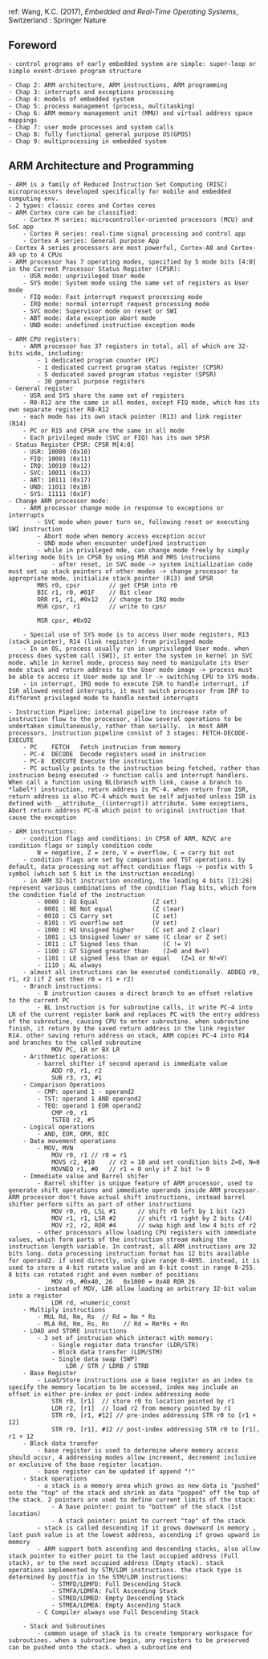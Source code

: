 ref: Wang, K.C. (2017), *Embedded and Real-Time Operating Systems*, Switzerland : Springer Nature

## Foreword
    - control programs of early embedded system are simple: super-loop or simple event-driven program structure

    - Chap 2: ARM architecture, ARM instructions, ARM programming    
    - Chap 3: interrupts and exceptions processing
    - Chap 4: models of embedded system
    - Chap 5: process management (process, multitasking)
    - Chap 6: ARM memory management unit (MMU) and virtual address space mappings
    - Chap 7: user mode processes and system calls
    - Chap 8: fully functional general purpose OS(GPOS)
    - Chap 9: multiprocessing in embedded system

## ARM Architecture and Programming
    - ARM is a family of Reduced Instruction Set Computing (RISC) microprocessors developed specifically for mobile and embedded computing env.
    - 2 types: classic cores and Cortex cores
    - ARM Cortex core can be classified:
        - Cortex M series: microcontroller-oriented processors (MCU) and SoC app
        - Cortex R series: real-time signal processing and control app
        - Cortex A series: General purpose App
    - Cortex A series processors are most powerful, Cortex-A8 and Cortex-A9 up to 4 CPUs
    - ARM processor has 7 operating modes, specified by 5 mode bits [4:0] in the Current Processor Status Register (CPSR):
        - USR mode: unprivileged User mode
        - SYS mode: System mode using the same set of registers as User mode
        - FIQ mode: Fast interrupt request processing mode
        - IRQ mode: normal interrupt request processing mode
        - SVC mode: Supervisor mode on reset or SWI
        - ABT mode: data exception abort mode
        - UND mode: undefined instruction exception mode
    
    - ARM CPU registers:
        - ARM processor has 37 registers in total, all of which are 32-bits wide, including:
            - 1 dedicated program counter (PC)
            - 1 dedicated current program status register (CPSR)
            - 5 dedicated saved program status register (SPSR)
            - 30 general purpose registers
    - General register
        - USR and SYS share the same set of registers 
        - R0-R12 are the same in all modes, except FIQ mode, which has its own separate register R8-R12
        - each mode has its own stack pointer (R13) and link register (R14)
        - PC or R15 and CPSR are the same in all mode
        - Each privileged mode (SVC or FIQ) has its own SPSR
    - Status Register CPSR: CPSR M[4:0]
        - USR: 10000 (0x10)
        - FIQ: 10001 (0x11)
        - IRQ: 10010 (0x12)
        - SVC: 10011 (0x13)
        - ABT: 10111 (0x17)
        - UND: 11011 (0x1B)
        - SYS: 11111 (0x1F)
    - Change ARM processor mode:
        - ARM processor change mode in response to exceptions or interrupts
            - SVC mode when power turn on, following reset or executing SWI instruction
            - Abort mode when memory access exception occur
            - UND mode when encounter undefined instruction
            - while in privileged mde, can change mode freely by simply altering mode bits in CPSR by using MSR and MRS instrucions
                - after reset, in SVC mode -> system initialization code must set up stack pointers of other modes -> change processor to appropriate mode, initialize stack pointer (R13) and SPSR
            MRS r0, cpsr        // get CPSR into r0
            BIC r1, r0, #01F    // Bit clear
            ORR r1, r1, #0x12   // change to IRQ mode   
            MSR cpsr, r1        // write to cpsr
        
            MSR cpsr, #0x92
        
        - Special use of SYS mode is to access User mode registers, R13 (stack pointer), R14 (link register) from privileged mode
        - In an OS, process usually run in unprivileged User mode. when process does system call (SWI), it enter the system in kernel in SVC mode. while in kernel mode, process may need to manipulate its User mode stack and return address to the User mode image -> process must be able to access it User mode sp and lr -> switching CPU to SYS mode.
        - in interrupt, IRQ mode to execute ISR to handle interrupt, if ISR allowed nested interrupts, it must switch processor from IRP to different privileged mode to handle nested interrupts

    - Instruction Pipeline: internal pipeline to increase rate of instruction flow to the processor, allow several operations to be undertaken simultaneously, rather than serially.  in most ARM processors, instruction pipeline consist of 3 stages: FETCH-DECODE-EXECUTE
        - PC    FETCH   Fetch instrucion from memory
        - PC-4  DECODE  Decode registers used in instrucion
        - PC-8  EXECUTE Execute the instruction
        - PC actually points to the instruction being fetched, rather than instrucion being executed -> function calls and interrupt handlers. When call a function using BL(branch with link, cause a branch to *label*) instruction, return address is PC-4. when return from ISR, return address is also PC-4 which must be self adjusted unless ISR is defined with __attribute__((interrupt)) attribute. Some exceptions, Abort return address PC-8 which point to original instruction that cause the exception

    - ARM instructions:
        - condition flags and conditions: in CPSR of ARM, NZVC are condition flags or simply condition code 
            N = negative, Z = zero, V = overflow, C = carry bit out
        - condition flags are set by comparison and TST operations. by default, data processing not affect condition flags -> posfix with S symbol (which set S bit in the instruction encoding)
        - in ARM 32-bit instruction encoding, the leading 4 bits [31:28] represent various combinations of the condition flag bits, which form the condition field of the instruction
            - 0000 : EQ Equal               (Z set)
            - 0001 : NE Not equal           (Z clear)
            - 0010 : CS Carry set           (C set)
            - 0101 : VS overflow set        (V set)
            - 1000 : HI Unsigned higher     (C set and Z clear)
            - 1001 : LS Unsigned lower or same (C clear or Z set)
            - 1011 : LT Signed less than       (C != V)
            - 1100 : GT Signed greater than    (Z=0 and N=V)
            - 1101 : LE signed less than or equal   (Z=1 or N!=V)
            - 1110 : AL always          
        - almost all instructions can be executed conditionally. ADDEQ r0, r1, r2 (if Z set then r0 = r1 + r2)
        - Branch instructions:
            - B instruction causes a direct branch to an offset relative to the current PC
            - BL instruction is for subroutine calls, it write PC-4 into LR of the current register bank and replaces PC with the entry address of the subroutine, causing CPU to enter subroutine. when subroutine finish, it return by the saved return address in the link register R14. other saving return address on stack, ARM copies PC-4 into R14 and branches to the called subroutine
                MOV PC, LR or BX LR
        - Arithmetic operations:
            - barrel shifter if second operand is immediate value
                ADD r0, r1, r2
                SUB r3, r3, #1
        - Comparison Operations
            - CMP: operand 1 - operand2 
            - TST: operand 1 AND operand2
            - TEQ: operand 1 EOR operand2
                CMP r0, r1
                TSTEQ r2, #5
        - Logical operations
            - AND, EOR, ORR, BIC
        - Data movement operations
            - MOV, MVN
                MOV r0, r1 // r0 = r1
                MOVS r2, #10    // r2 = 10 and set condition bits Z=0, N=0
                MOVNEQ r1, #0   // r1 = 0 only if Z bit != 0
        - Immediate value and Barrel shifer
            - Barrel shifter is unique feature of ARM processor, used to generate shift operations and immediate operands inside ARM processor. ARM processor don't have actual shift instructions, instead barrel shifter perform sifts as part of other instructions
                MOV r0, r0, LSL #1      // shift r0 left by 1 bit (x2)
                MOV r1, r1, LSR #2      // shift r1 right by 2 bits (/4)
                MOV r2, r2, ROR #4      // swap high and low 4 bits of r2
            - other processors allow loading CPU registers with immediate values, which form parts of the instruction stream making the instruction length variable. In contrast, all ARM instructions are 32 bits long. data processing instruction format has 12 bits available for operand2. if used directly, only give range 0-4095. instead, it is used to store a 4-bit rotate value and an 8-bit const in range 0-255. 8 bits can rotated right and even number of positions
                MOV r0, #0x40, 26   0x1000 = 0x40 ROR 26
            - instead of MOV, LDR allow loading an arbitrary 32-bit value into a register
                LDR rd, =numeric_const
        - Multiply instructions
            - MUL Rd, Rm, Rs  // Rd = Rm * Rs
            - MLA Rd, Rm, Rs, Rn    // Rd = Rm*Rs + Rn
        - LOAD and STORE instructions
            - 3 set of instrucion which interact with memory:
                - Single register data transfer (LDR/STR)
                - Block data transfer (LDM/STM)
                - Single data swap (SWP)
                    LDR / STR / LDRB / STRB
        - Base Register
            - Load/Store instructions use a base register as an index to specify the memory location to be accessed, index may include an offset in either pre-index or post-index addressing mode
                STR r0, [r1]  // store r0 to location pointed by r1
                LDR r2, [r1]  // load r2 from memory pointed by r1
                STR r0, [r1, #12] // pre-index addressing STR r0 to [r1 + 12]
                STR r0, [r1], #12 // post-index addressing STR r0 to [r1], r1 + 12
        - Block data transfer
            - base register is used to determine where memory access should occur, 4 addressing modes allow increment, decrement inclusive or exclusive of the base register location. 
            - base register can be updated if append "!"
        - Stack operations
            - a stack is a memory area which grows as new data is "pushed" onto the "top" of the stack and shrink as data "popped" off the top of the stack. 2 pointers are used to define current limits of the stack:
                - A base pointer: point to "bottom" of the stack (1st location)
                - A stack pointer: point to current "top" of the stack
            - stack is called descending if it grows downward in memory , last push value is at the lowest address, ascending if grows upward in memory
            - ARM support both ascending and descending stacks, also allow stack pointer to either point to the last occupied address (Full stack), or to the next occupied address (Empty stack). stack operations implemented by STM/LDM instructions. the stack type is determined by postfix in the STM/LDM instructions:
                - STMFD/LDMFD: Full Descending Stack
                - STMFA/LDMFA: Full Ascending Stack
                - STMED/LDMED: Empty Descending Stack
                - STMEA/LDMEA: Empty Ascending Stack
            - C Compiler always use Full Descending Stack
        
        - Stack and Subroutines
            - common usage of stack is to create temporary workspace for subroutines. when a subroutine begin, any registers to be preserved can be pushed onto the stack. when a subroutine end